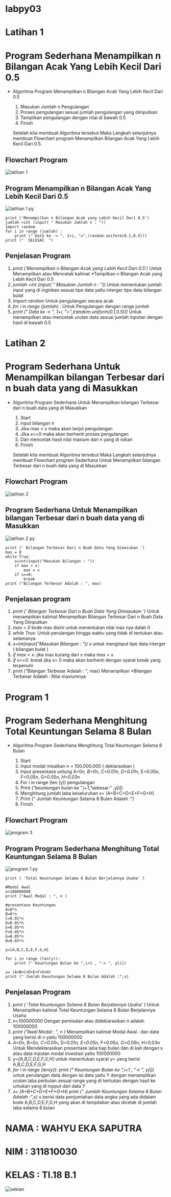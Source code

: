 # labpy03


# Latihan 1
 
# Program Sederhana Menampilkan n Bilangan Acak Yang Lebih Kecil Dari 0.5

- Algoritma Program Menampilkan n Bilangan Acak Yang Lebih Kecil Dari 0.5

  1. Masukan Jumlah n Pengulangan
  2. Proses pengulangan sesuai jumlah pengulangan yang diinputkan
  3. Tampilkan pengulangan dengan nilai di bawah 0.5
  4. Finish
  
    Setelah kita membuat Algoritma tersebut Maka Langkah selanjutnya membuat Flowchart program Menampilkan Bilangan Acak Yang Lebih Kecil Dari 0.5.
    
## Flowchart Program

![latihan 1](https://user-images.githubusercontent.com/46749030/53195089-7d0b9600-3647-11e9-8ac9-a25c55b5c13b.jpg)

## Program Menampilkan n Bilangan Acak Yang Lebih Kecil Dari 0.5

![latihan 1 py](https://user-images.githubusercontent.com/46749030/53195284-eab7c200-3647-11e9-9a96-6ef2530dd221.jpg)

    print ('Menampilkan n Bilangan Acak yang Lebih Kecil Dari 0.5')
    jumlah =int (input( " Masukan Jumlah n : "))
    import random
    for i in range (jumlah) :
        print (" Data ke -> ", 1+i, "=",(random.uniform(0.1,0.5)))
    print ("  SELESAI  ")

## Penjelasan Program

  1. *print ('Menampilkan n Bilangan Acak yang Lebih Kecil Dari 0.5')* Untuk Menampilkan atau Mencetak kalimat *Tampilkan n Bilangan Acak yang Lebih Kecil Dari 0.5
  2. *jumlah =int (input( " Masukan Jumlah n : "))* Untuk menentukan jumlah input yang di inginkan sesuai tipe data yaitu interger tipe data bilangan bulat
  3. *import random* Untuk pengulangan secara acak
  4. *for i in range (jumlah) :* Untuk Pengulangan dengan range jumlah
  5. *print (" Data ke -> ", 1+i, "=",(random.uniform(0.1,0.5)))* Untuk menampilkan atau mencetak urutan data sesuai jumlah inputan dengan hasil di bawah 0.5

#
#

# Latihan 2

# Program Sederhana Untuk Menampilkan bilangan Terbesar dari n buah data yang di Masukkan 

- Algoritma Program Sederhana Untuk Menampilkan bilangan Terbesar dari n buah data yang di Masukkan 

  1.	Start 
  2.	input bilangan n
  3.	Jika max < x maka akan lanjut pengulangan 
  4.	Jika x==0 maka akan berhenti proses pengulangan
  5.	Dan mencetak hasil nilai maxium dari n yang di isikan
  6.	Finish

  Setelah kita membuat Algoritma tersebut Maka Langkah selanjutnya membuat Flowchart program Sederhana Untuk Menampilkan bilangan Terbesar dari n buah data yang di Masukkan 
  
## Flowchart Program

![latihan 2](https://user-images.githubusercontent.com/46749030/53196316-5ef36500-364a-11e9-9c6f-8bb4174578f2.jpg)

## Program Sederhana Untuk Menampilkan bilangan Terbesar dari n buah data yang di Masukkan 

![latihan 2 py](https://user-images.githubusercontent.com/46749030/53196363-7d596080-364a-11e9-9fcd-c6c55a4b2524.jpg)

    print (' Bilangan Terbesar Dari n Buah Data Yang Dimasukan ')
    max = 0
    while True:
        x=int(input("Masukan Bilangan : "))
        if max < x:
            max = x
        if x==0:
            break
    print ("Bilangan Terbesar Adalah : ", max)
    
## Penjelasan program

  1. *print (' Bilangan Terbesar Dari n Buah Data Yang Dimasukan ')* Untuk menampilkan kalimat Menampilkan Bilangan Terbesar Dari n Buah Data Yang Diinputkan
  2. *max = 0* kode max disini untuk menentukan nilai max nya dalah 0
  3. *while True:* Untuk perulangan hingga waktu yang tidak di tentukan atau selamanya
  4. *x=int(input("Masukan Bilangan : "))* x untuk menginput tipe data interger ( bilangan bulat )
  5. *if max < x:* jika max kurang dari x maka max = x
  6. *if x==0: break* jika x= 0 maka akan berhenti dengan syarat break yang terpenuhi
  7. print ("Bilangan Terbesar Adalah : ", max) Menampilkan *Bilangan Terbesar Adalah : Nilai maxiumnya

#
#

# Program 1

# Program Sederhana Menghitung Total Keuntungan Selama 8 Bulan

- Algoritma Program Sederhana Menghitung Total Keuntungan Selama 8 Bulan

  1.	Start
  2.	Input modal misalkan n = 100.000.000 ( deklarasikan )
  3.	Input presentase untung A=0*n, B=0*n, C=0.01*n, D=0.01*n, E=0.05*n, F=0.05*n, G=0.05*n, H=0.03*n
  4.	For i in range (len (y))  pengulangan
  5.	Print (“keuntungan bulan ke “,i+1,”sebesar:” ,y[i])
  6.	Menghitung jumlah laba keseluruhan
      x= (A+B+C+D+E+F+G+H)
  7.	Print (“ Jumlah Keuntungan Selama 8 Bulan Adalah :”)
  8.	Finish
  
## Flowchart Program 
  
![program 3](https://user-images.githubusercontent.com/46749030/53197508-f8237b00-364c-11e9-8ff2-2e59bb2dc598.jpg)
  
## Program Program Sederhana Menghitung Total Keuntungan Selama 8 Bulan

![program 1 py](https://user-images.githubusercontent.com/46749030/53197700-4b95c900-364d-11e9-8510-fc0212365b4c.jpg)

    print ( 'Total Keuntungan Selama 8 Bulan Berjalannya Usaha' )

    #Modal Awal
    n=100000000
    print ("Awal Modal : ", n )

    #presentase Keuntungan
    A=0*n
    B=0*n
    C=0.01*n
    D=0.01*n
    E=0.05*n
    F=0.05*n
    G=0.05*n
    H=0.03*n

    y=[A,B,C,D,E,F,G,H]

    for i in range (len(y)):
        print (" Keuntungan Bulan ke ",i+1 , "-> ", y[i])

    x= (A+B+C+D+E+F+G+H)
    print (" Jumlah Keuntungan Selama 8 Bulan Adalah :",x)
    
## Penjelasan Program

  1. *print ( 'Total Keuntungan Selama 8 Bulan Berjalannya Usaha' )* Untuk Menampilkan kalimat Total Keuntungan Selama 8 Bulan Berjalannya Usaha
  2. *n=100000000* Dengan pemisalan atau dideklarasikan n adalah 100000000
  3. *print ("Awal Modal : ", n )* Menampilkan kalimat Modal Awal : dan data yang berisi di n yaitu 100000000
  4. *A=0*n, B=0*n, C=0.01*n, D=0.01*n, E=0.05*n, F=0.05*n, G=0.05*n, H=0.03*n* Untuk Mendeklarasikan presentase laba tiap bulan dan di kali dengan x atau data inputan modal investasi yaitu 100000000
  5. *y=[A,B,C,D,E,F,G,H]* untuk menentukan syarat y= yang berisi A,B,C,D,E,F,G,H
  6. *for i in range (len(y)): print (" Keuntungan Bulan ke ",i+1 , "-> ", y[i])* untuk perulangan data dengan isi data yaitu Y dengan menampilkan urutan laba perbulan sesuai range yang di tentukan dengan hasil ke untukan yang di inpput dari data Y
  7. *x= (A+B+C+D+E+F+G+H) print (" Jumlah Keuntungan Selama 8 Bulan Adalah :",x)* x berisi data penjumlahan data angka yang ada didalam kode A,B,C,D,E,F,G,H yang akan di tampilakan atau dicetak di jumlah laba selama 8 bulan

#
# NAMA  : WAHYU EKA SAPUTRA

# NIM   : 311810030

# KELAS : TI.18 B.1


![sekian](https://user-images.githubusercontent.com/46749030/53198559-40439d00-364f-11e9-804a-a4774ffcf7f5.jpg)
